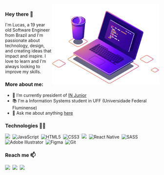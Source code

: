 <img align="right" src="https://github.com/casteluc/casteluc/blob/main/assets/computer-illustration.png" width="350"/>

### Hey there 👋

I'm Lucas, a 19 year old Software Engineer from Brazil and I'm passionate about technology, design, and creating ideas that impact and inspire. I love to learn and I'm always looking to improve my skills.

### More about me:
- 🐺 I’m currently president of [IN Junior](https://injunior.com.br/)
- 📚 I'm a Information Systems student in UFF (Universidade Federal Fluminense)
- 💬 Ask me about anything [here](https://github.com/casteluc/casteluc/issues)

### Technologies 👨‍💻
<p>
<img src="https://img.shields.io/badge/react%20-%2300D9FF.svg?&style=for-the-badge&logo=react&logoColor=white" />&nbsp;
<img alt="JavaScript" src="https://img.shields.io/badge/javascript%20-%23323330.svg?&style=for-the-badge&logo=javascript&logoColor=%23F7DF1E"/>&nbsp;
<img alt="HTML5" src="https://img.shields.io/badge/html5%20-%23E34F26.svg?&style=for-the-badge&logo=html5&logoColor=white"/>&nbsp;
<img alt="CSS3" src="https://img.shields.io/badge/css3%20-%231572B6.svg?&style=for-the-badge&logo=css3&logoColor=white"/>&nbsp;
<img src="https://img.shields.io/badge/node.js%20-%2343853D.svg?&style=for-the-badge&logo=node.js&logoColor=white" />&nbsp;
<img alt="React Native" src="https://img.shields.io/badge/react_native%20-%2320232a.svg?&style=for-the-badge&logo=react&logoColor=%2361DAFB"/>&nbsp;
<img alt="SASS" src="https://img.shields.io/badge/SASS%20-hotpink.svg?&style=for-the-badge&logo=SASS&logoColor=white"/>&nbsp;
<img alt="Adobe Illustrator" src="https://img.shields.io/badge/adobe%20illustrator%20-%23FF9A00.svg?&style=for-the-badge&logo=adobe%20illustrator&logoColor=white"/>&nbsp;
<img alt="Figma" src="https://img.shields.io/badge/figma%20-%23F24E1E.svg?&style=for-the-badge&logo=figma&logoColor=white"/>&nbsp;
<img alt="Git" src="https://img.shields.io/badge/git%20-%23F05033.svg?&style=for-the-badge&logo=git&logoColor=white"/>&nbsp;
</p>

### Reach me 📫
<p>
  <a target="_blank"href="https://www.linkedin.com/in/casteluc"><img src="https://img.shields.io/badge/linkedin-%230077B5.svg?&style=for-the-badge&logo=linkedin&logoColor=white" /></a>&nbsp;
  <a target="_blank"href="https://www.instagram.com/casteluc/"><img src="https://img.shields.io/badge/instagram%20-%23E4405F.svg?&style=for-the-badge&logo=Instagram&logoColor=white" /></a>&nbsp;
  <a href="mailto:casteluc.dev@gmail.com"><img src="https://img.shields.io/badge/gmail-%23D14836.svg?&style=for-the-badge&logo=gmail&logoColor=white" /></a>&nbsp;
</p>


